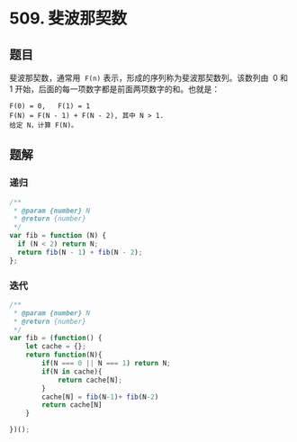 # 509. 斐波那契数

## 题目

斐波那契数，通常用  `F(n)` 表示，形成的序列称为斐波那契数列。该数列由  0 和 1 开始，后面的每一项数字都是前面两项数字的和。也就是：

```
F(0) = 0,   F(1) = 1
F(N) = F(N - 1) + F(N - 2), 其中 N > 1.
给定 N，计算 F(N)。
```

## 题解

### 递归

```JavaScript
/**
 * @param {number} N
 * @return {number}
 */
var fib = function (N) {
  if (N < 2) return N;
  return fib(N - 1) + fib(N - 2);
};

```

### 迭代

```JavaScript
/**
 * @param {number} N
 * @return {number}
 */
var fib = (function() {
    let cache = {};
    return function(N){
        if(N === 0 || N === 1) return N;
        if(N in cache){
            return cache[N];
        }
        cache[N] = fib(N-1)+ fib(N-2)
        return cache[N]
    }

})();
```
